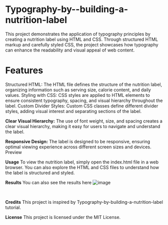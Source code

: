 # Typography-by--building-a-nutrition-label
This project demonstrates the application of typography principles by creating a nutrition label using HTML and CSS. Through structured HTML markup and carefully styled CSS, the project showcases how typography can enhance the readability and visual appeal of web content.
<br>

# Features
Structured HTML: The HTML file defines the structure of the nutrition label, organizing information such as serving size, calorie content, and daily values.
Styling with CSS: CSS styles are applied to HTML elements to ensure consistent typography, spacing, and visual hierarchy throughout the label.
Custom Divider Styles: Custom CSS classes define different divider styles, adding visual interest and separating sections of the label.<br>


**Clear Visual Hierarchy:** The use of font weight, size, and spacing creates a clear visual hierarchy, making it easy for users to navigate and understand the label.
<br>

**Responsive Design:** The label is designed to be responsive, ensuring optimal viewing experience across different screen sizes and devices.
Preview
<br>

**Usage**
To view the nutrition label, simply open the index.html file in a web browser. You can also explore the HTML and CSS files to understand how the label is structured and styled.
<br>

**Results**
You can also see the results here
![image](https://github.com/AlizayAyesha/Typography-by--building-a-nutrition-label/assets/68489612/017f5f9e-3ba3-4736-99fb-72a25a04f946)


<br>

**Credits**
This project is inspired by Typography-by-building-a-nutrition-label tutorial.
<br>

**License**
This project is licensed under the MIT License.
